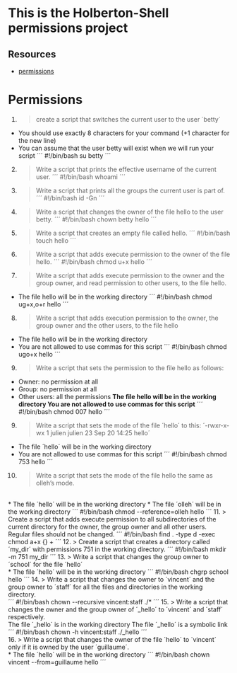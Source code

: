 # This is the Holberton-Shell permissions project
## Resources
* [permissions](https://linuxcommand.org/lc3_lts0090.php)

# Permissions
1. > create a script that switches the current user to the user ´betty´
* You should use exactly 8 characters for your command (+1 character for the new line)
* You can assume that the user betty will exist when we will run your script
´´´
#!/bin/bash
su betty
´´´
2. > Write a script that prints the effective username of the current user.
´´´
#!/bin/bash
whoami
´´´
3. > Write a script that prints all the groups the current user is part of.
´´´
#!/bin/bash
id -Gn
´´´
4. > Write a script that changes the owner of the file hello to the user betty.
´´´
#!/bin/bash
chown betty hello 
´´´
5. > Write a script that creates an empty file called hello.
´´´
#!/bin/bash
touch hello 
´´´
6. > Write a script that adds execute permission to the owner of the file hello.
´´´
#!/bin/bash
chmod u+x hello
´´´
7. > Write a script that adds execute permission to the owner and the group owner, and read permission to other users, to the file hello.
* The file hello will be in the working directory
´´´
#!/bin/bash
chmod ug+x,o+r hello
´´´
8. > Write a script that adds execution permission to the owner, the group owner and the other users, to the file hello
* The file hello will be in the working directory
* You are not allowed to use commas for this script
´´´
#!/bin/bash
chmod ugo+x hello 
´´´
9. > Write a script that sets the permission to the file hello as follows:
* Owner: no permission at all
* Group: no permission at all
* Other users: all the permissions
**The file hello will be in the working directory You are not allowed to use commas for this script**
´´´
#!/bin/bash
chmod 007 hello 
´´´
9. > Write a script that sets the mode of the file ´hello´ to this:
´-rwxr-x-wx 1 julien julien 23 Sep 20 14:25 hello´
* The file ´hello´ will be in the working directory
* You are not allowed to use commas for this script
´´´
#!/bin/bash
chmod 753 hello 
´´´
10. > Write a script that sets the mode of the file hello the same as olleh’s mode.
<br />
* The file ´hello´ will be in the working directory
* The file ´olleh´ will be in the working directory
´´´
#!/bin/bash
chmod --reference=olleh hello 
´´´
11. > Create a script that adds execute permission to all subdirectories of the current directory for the owner, the group owner and all other users. Regular files should not be changed.
´´´
#!/bin/bash
find . -type d -exec chmod a+x {} +
´´´
12. > Create a script that creates a directory called ´my_dir´ with permissions 751 in the working directory.
´´´
#!/bin/bash
mkdir -m 751 my_dir
´´´
13. > Write a script that changes the group owner to ´school´ for the file ´hello´
<br />
* The file ´hello´ will be in the working directory
´´´
#!/bin/bash
chgrp school hello
´´´
14. > Write a script that changes the owner to ´vincent´ and the group owner to ´staff´ for all the files and directories in the working directory.
<br />
´´´
#!/bin/bash
chown --recursive vincent:staff ./*
´´´
15. > Write a script that changes the owner and the group owner of ´_hello´ to ´vincent´ and ´staff´ respectively.
<br />
The file ´_hello´ is in the working directory
The file ´_hello´ is a symbolic link
´´´
#!/bin/bash
chown -h vincent:staff ./_hello
´´´
<br />
16. > Write a script that changes the owner of the file ´hello´ to ´vincent´ only if it is owned by the user ´guillaume´.
<br />
* The file ´hello´ will be in the working directory
´´´
#!/bin/bash
chown vincent --from=guillaume hello
´´´
